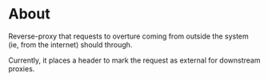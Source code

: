 # About

Reverse-proxy that requests to overture coming from outside the system (ie, from the internet) should through.

Currently, it places a header to mark the request as external for downstream proxies.
